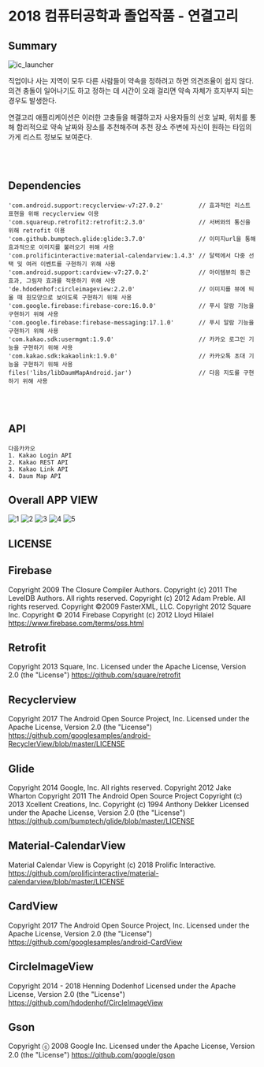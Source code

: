 # 2018 컴퓨터공학과 졸업작품 - 연결고리

## Summary

![ic_launcher](https://user-images.githubusercontent.com/8520965/46294159-1cb08500-c5d0-11e8-971a-903f2725ad48.png)

직업이나 사는 지역이 모두 다른 사람들이 약속을 정하려고 하면 의견조율이 쉽지 않다. 
의견 충돌이 일어나기도 하고 정하는 데 시간이 오래 걸리면 약속 자체가 흐지부지 되는 경우도 발생한다.


연결고리 애플리케이션은 이러한 고충들을 해결하고자 사용자들의 선호 날짜, 위치를 통해 합리적으로 약속 날짜와 장소를 추천해주며 추천 장소 주변에 자신이 원하는 타입의 가게 리스트
정보도 보여준다.

<br/><br/>
## Dependencies

```
'com.android.support:recyclerview-v7:27.0.2'          // 효과적인 리스트 표현을 위해 recyclerview 이용
'com.squareup.retrofit2:retrofit:2.3.0'               // 서버와의 통신을 위해 retrofit 이용
'com.github.bumptech.glide:glide:3.7.0'               // 이미지url을 통해 효과적으로 이미지를 불러오기 위해 사용
'com.prolificinteractive:material-calendarview:1.4.3' // 달력에서 다중 선택 및 여러 이벤트를 구현하기 위해 사용
'com.android.support:cardview-v7:27.0.2'              // 아이템뷰의 둥근 효과, 그림자 효과를 적용하기 위해 사용
'de.hdodenhof:circleimageview:2.2.0'                  // 이미지를 뷰에 띄울 때 원모양으로 보이도록 구현하기 위해 사용
'com.google.firebase:firebase-core:16.0.0'            // 푸시 알람 기능을 구현하기 위해 사용
'com.google.firebase:firebase-messaging:17.1.0'       // 푸시 알람 기능을 구현하기 위해 사용
'com.kakao.sdk:usermgmt:1.9.0'                        // 카카오 로그인 기능을 구현하기 위해 사용
'com.kakao.sdk:kakaolink:1.9.0'                       // 카카오톡 초대 기능을 구현하기 위해 사용
files('libs/libDaumMapAndroid.jar')                   // 다음 지도를 구현하기 위해 사용
```
<br/><br/>
## API
```
다음카카오
1. Kakao Login API
2. Kakao REST API
3. Kakao Link API
4. Daum Map API
```
## Overall APP VIEW
![1](https://user-images.githubusercontent.com/8520965/46295730-c0e7fb00-c5d3-11e8-9505-ac810f00a7d6.PNG)
![2](https://user-images.githubusercontent.com/8520965/46295749-ca716300-c5d3-11e8-918c-89bec2cf9aeb.PNG)
![3](https://user-images.githubusercontent.com/8520965/46295765-d1987100-c5d3-11e8-92cc-141946843e80.PNG)
![4](https://user-images.githubusercontent.com/8520965/46295775-d826e880-c5d3-11e8-8c88-317af4af29b5.PNG)
![5](https://user-images.githubusercontent.com/8520965/46295787-de1cc980-c5d3-11e8-8d0a-553fab2cec2c.PNG)


## LICENSE

## Firebase
Copyright 2009 The Closure Compiler Authors.
Copyright (c) 2011 The LevelDB Authors. All rights reserved.
Copyright (c) 2012 Adam Preble. All rights reserved.
Copyright ©2009 FasterXML, LLC.
Copyright 2012 Square Inc.
Copyright © 2014 Firebase
Copyright (c) 2012 Lloyd Hilaiel
https://www.firebase.com/terms/oss.html

## Retrofit
Copyright 2013 Square, Inc.
Licensed under the Apache License, Version 2.0 (the "License")
https://github.com/square/retrofit

## Recyclerview
Copyright 2017 The Android Open Source Project, Inc.
Licensed under the Apache License, Version 2.0 (the "License")
https://github.com/googlesamples/android-RecyclerView/blob/master/LICENSE

## Glide
Copyright 2014 Google, Inc. All rights reserved.
Copyright 2012 Jake Wharton
Copyright 2011 The Android Open Source Project
Copyright (c) 2013 Xcellent Creations, Inc.
Copyright (c) 1994 Anthony Dekker
Licensed under the Apache License, Version 2.0 (the "License")
https://github.com/bumptech/glide/blob/master/LICENSE

## Material-CalendarView
Material Calendar View is Copyright (c) 2018 Prolific Interactive.
https://github.com/prolificinteractive/material-calendarview/blob/master/LICENSE

## CardView
Copyright 2017 The Android Open Source Project, Inc.
Licensed under the Apache License, Version 2.0 (the "License")
https://github.com/googlesamples/android-CardView

## CircleImageView
Copyright 2014 - 2018 Henning Dodenhof
Licensed under the Apache License, Version 2.0 (the "License")
https://github.com/hdodenhof/CircleImageView

## Gson
Copyright ⓒ 2008 Google Inc.
Licensed under the Apache License, Version 2.0 (the "License")
https://github.com/google/gson

